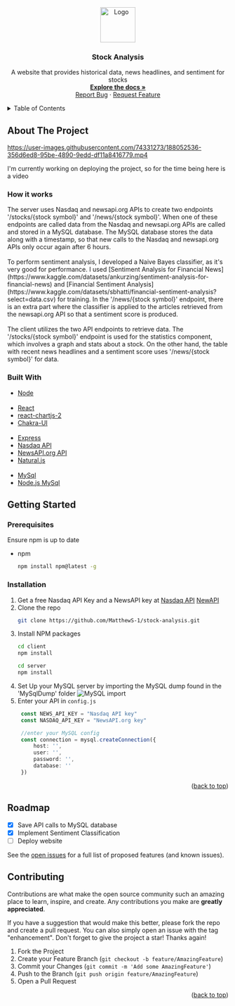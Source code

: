 <div align="center" >
  <a href="#readme-top">
    <img src="https://images.pexels.com/photos/159888/pexels-photo-159888.jpeg?auto=compress&cs=tinysrgb&w=1260&h=750&dpr=2" alt="Logo" width="80" height="80">
  </a>

<h3 align="center">Stock Analysis</h3>

  <p align="center">
    A website that provides historical data, news headlines, and sentiment for stocks
    <br />
    <a href="https://github.com/MatthewS-1/stock-analysis"><strong>Explore the docs »</strong></a>
    <br />
    <a href="https://github.com/MatthewS-1/stock-analysis/issues">Report Bug</a>
    ·
    <a href="https://github.com/MatthewS-1/stock-analysis/issues">Request Feature</a>
  </p>
</div>



<!-- TABLE OF CONTENTS -->
<details>
  <summary>Table of Contents</summary>
  <ol>
    <li>
      <a href="#about-the-project">About The Project</a>
      <ul>
        <li><a href="#built-with">Built With</a></li>
      </ul>
    </li>
    <li>
      <a href="#getting-started">Getting Started</a>
      <ul>
        <li><a href="#prerequisites">Prerequisites</a></li>
        <li><a href="#installation">Installation</a></li>
      </ul>
    </li>
  </ol>
</details>



<!-- ABOUT THE PROJECT -->
## About The Project


https://user-images.githubusercontent.com/74331273/188052536-356d6ed8-95be-4890-9edd-df11a8416779.mp4


I'm currently working on deploying the project, so for the time being here is a video

<h3>How it works</h3>
The server uses Nasdaq and newsapi.org APIs to create two endpoints '/stocks/{stock symbol}' and '/news/{stock symbol}'. When one of these endpoints are called data from the Nasdaq and newsapi.org APIs are called and stored in a MySQL database. The MySQL database stores the data along with a timestamp, so that new calls to the Nasdaq and newsapi.org APIs only occur again after 6 hours. 
<br></br>
To perform sentiment analysis, I developed a Naive Bayes classifier, as it's very good for performance. I used [Sentiment Analysis for Financial News](https://www.kaggle.com/datasets/ankurzing/sentiment-analysis-for-financial-news) and [Financial Sentiment Analysis](https://www.kaggle.com/datasets/sbhatti/financial-sentiment-analysis?select=data.csv) for training. In the '/news/{stock symbol}' endpoint, there is an extra part where the classifier is applied to the articles retrieved from the newsapi.org API so that a sentiment score is produced.
<br></br>
The client utilizes the two API endpoints to retrieve data. The '/stocks/{stock symbol}' endpoint is used for the statistics component, which involves a graph and stats about a stock. On the other hand, the table with recent news headlines and a sentiment score uses '/news/{stock symbol}' for data.


### Built With

* [Node](https://nodejs.org/en/)
<br></br>
* [React](https://reactjs.org/)
* [react-chartjs-2](https://react-chartjs-2.js.org/)
* [Chakra-UI](https://chakra-ui.com/)
<br></br>
* [Express](https://expressjs.com/)
* [Nasdaq API](https://data.nasdaq.com)
* [NewsAPI.org API](https://newsapi.org)
* [Natural.js](https://www.npmjs.com/package/natural)
<br></br>
* [MySql](https://www.mysql.com/)
* [Node.js MySql](https://www.npmjs.com/package/mysql)

<!-- GETTING STARTED -->
## Getting Started

### Prerequisites

Ensure npm is up to date
* npm
  ```sh
  npm install npm@latest -g
  ```

### Installation

1. Get a free Nasdaq API Key and a NewsAPI key at [Nasdaq API](https://data.nasdaq.com) [NewAPI](https://newsapi.org)
2. Clone the repo
   ```sh
   git clone https://github.com/MatthewS-1/stock-analysis.git
   ```
3. Install NPM packages
   ```sh
   cd client
   npm install
   ```
   ```sh
   cd server
   npm install
   ```
4. Set Up your MySQL server by importing the MySQL dump found in the 'MySqlDump' folder
   ![MySQL import](https://dev.mysql.com/doc/workbench/en/images/wb-navigator-data-export-object.png)
4. Enter your API in `config.js`
   ```ts
    const NEWS_API_KEY = "Nasdaq API key"
    const NASDAQ_API_KEY = "NewsAPI.org key"

    //enter your MySQL config
    const connection = mysql.createConnection({
        host: '',
        user: '',
        password: '',
        database: ''
    })
   ```

<p align="right">(<a href="#readme-top">back to top</a>)</p>


<!-- ROADMAP -->
## Roadmap

- [x] Save API calls to MySQL database
- [x] Implement Sentiment Classification
- [ ] Deploy website

See the [open issues](https://github.com/github_username/repo_name/issues) for a full list of proposed features (and known issues).

<p align="right">



<!-- CONTRIBUTING -->
## Contributing

Contributions are what make the open source community such an amazing place to learn, inspire, and create. Any contributions you make are **greatly appreciated**.

If you have a suggestion that would make this better, please fork the repo and create a pull request. You can also simply open an issue with the tag "enhancement".
Don't forget to give the project a star! Thanks again!

1. Fork the Project
2. Create your Feature Branch (`git checkout -b feature/AmazingFeature`)
3. Commit your Changes (`git commit -m 'Add some AmazingFeature'`)
4. Push to the Branch (`git push origin feature/AmazingFeature`)
5. Open a Pull Request

<p align="right">(<a href="#readme-top">back to top</a>)
</p>
